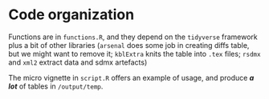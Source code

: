 # Code organization

Functions are in `functions.R`, and they depend on the `tidyverse` framework plus a bit of other libraries (`arsenal` does some job in creating diffs table, but we might want to remove it; `kblExtra` knits the table into `.tex` files; `rsdmx` and `xml2` extract data and sdmx artefacts)

The micro vignette in `script.R` offers an example of usage, and produce ***a lot*** of tables in `/output/temp`.
